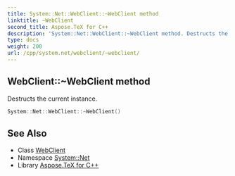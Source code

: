 ```yaml
---
title: System::Net::WebClient::~WebClient method
linktitle: ~WebClient
second_title: Aspose.TeX for C++
description: 'System::Net::WebClient::~WebClient method. Destructs the current instance in C++.'
type: docs
weight: 200
url: /cpp/system.net/webclient/~webclient/
---
```

## WebClient::~WebClient method


Destructs the current instance.

```cpp
System::Net::WebClient::~WebClient()
```

## See Also

* Class [WebClient](../)
* Namespace [System::Net](../../)
* Library [Aspose.TeX for C++](../../../)
